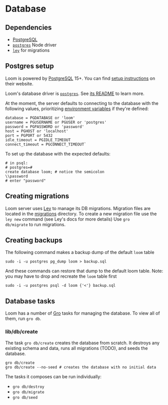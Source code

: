 # Database

## Dependencies

* <a href="https://www.postgresql.org">PostgreSQL</a></li>
* <a href="https://github.com/porsager/postgres"><code>postgres</code></a> Node driver</li>
* <a href="https://github.com/lukeed/ley"><code>ley</code></a> for migrations

## Postgres setup

Loom is powered by <a href="https://www.postgresql.org">PostgreSQL</a> 15+. You
		can find
		<a href="https://www.postgresql.org/download/">setup instructions</a> on their website.
	</p>
	<p>
		Loom's database driver is <a href="https://github.com/porsager/postgres"
			><code>postgres</code></a
		>. See <a href="https://github.com/porsager/postgres#readme">its README</a> to learn more.
	</p>
	<p>
		At the moment, the server defaults to connecting to the database with the following values,
		prioritizing
		<a href="https://vitejs.dev/guide/env-and-mode.html#env-variables">environment variables</a> if they're
		defined:
	</p>

```
database = PGDATABASE or 'loom'
username = PGUSERNAME or PGUSER or 'postgres'
password = PGPASSWORD or 'password'
host = PGHOST or 'localhost'
port = PGPORT or 5432
idle_timeout = PGIDLE_TIMEOUT
connect_timeout = PGCONNECT_TIMEOUT`
```

To set up the database with the expected defaults:</p>

```sudo -u postgres psql
# in psql:
# postgres=#
create database loom; # notice the semicolon
\\password
# enter "password"
```

## Creating migrations

Loom server uses <a href="https://github.com/lukeed/ley">Ley</a> to manage its DB migrations.
		Migration files are located in the
		<a href="https://github.com/getloom/loom/tree/main/src/lib/db/migrations">migrations</a>
		directory. To create a new migration file use the <code>ley new</code> command (see Ley's docs
		for more details) Use <code>gro db/migrate</code> to run migrations.

## Creating backups</h3>

The following command makes a backup dump of the default <code>loom</code> table</p>

`sudo -i -u postgres pg_dump loom > backup.sql`

And these commands can restore that dump to the default loom table. Note: you may have to drop and recreate the <code>loom</code> table first
	</p>
`sudo -i -u postgres psql -d loom {'<'} backup.sql`

## Database tasks</h3>

Loom has a number of <a href="https://github.com/grogarden/gro">Gro</a> tasks for managing the
		database. To view all of them, run <code>gro db</code>.

### lib/db/create

The task <code>gro db/create</code> creates the database from scratch. It destroys any existing schema
		and data, runs all migrations (TODO), and seeds the database.
```
gro db/create
gro db/create --no-seed # creates the database with no initial data
```

The tasks it composes can be run individually:

* <code>gro db/destroy</code>
* <code>gro db/migrate</code>
* <code>gro db/seed</code>